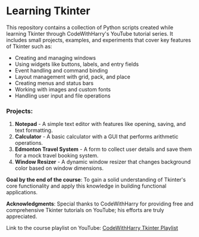 # Learning Tkinter

This repository contains a collection of Python scripts created while learning Tkinter through CodeWithHarry's YouTube tutorial series. It includes small projects, examples, and experiments that cover key features of Tkinter such as:

- Creating and managing windows
- Using widgets like buttons, labels, and entry fields
- Event handling and command binding
- Layout management with grid, pack, and place
- Creating menus and status bars
- Working with images and custom fonts
- Handling user input and file operations

### Projects:
1. **Notepad** - A simple text editor with features like opening, saving, and text formatting.
2. **Calculator** - A basic calculator with a GUI that performs arithmetic operations.
3. **Edmonton Travel System** - A form to collect user details and save them for a mock travel booking system.
4. **Window Resizer** - A dynamic window resizer that changes background color based on window dimensions.

**Goal by the end of the course**: To gain a solid understanding of Tkinter's core functionality and apply this knowledge in building functional applications.

**Acknowledgments**: Special thanks to CodeWithHarry for providing free and comprehensive Tkinter tutorials on YouTube; his efforts are truly appreciated.

Link to the course playlist on YouTube: [CodeWithHarry Tkinter Playlist](https://youtube.com/playlist?list=PLu0W_9lII9ajLcqRcj4PoEihkukF_OTzA&si=57LtcTDBTki6vqVv)
